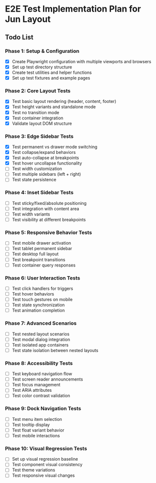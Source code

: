 # E2E Test Implementation Plan for Jun Layout

## Todo List

### Phase 1: Setup & Configuration

- [x] Create Playwright configuration with multiple viewports and browsers
- [x] Set up test directory structure
- [x] Create test utilities and helper functions
- [x] Set up test fixtures and example pages

### Phase 2: Core Layout Tests

- [x] Test basic layout rendering (header, content, footer)
- [x] Test height variants and standalone mode
- [x] Test no transition mode
- [x] Test container integration
- [x] Validate layout DOM structure

### Phase 3: Edge Sidebar Tests

- [x] Test permanent vs drawer mode switching
- [x] Test collapse/expand behaviors
- [x] Test auto-collapse at breakpoints
- [x] Test hover uncollapse functionality
- [ ] Test width customization
- [ ] Test multiple sidebars (left + right)
- [ ] Test state persistence

### Phase 4: Inset Sidebar Tests

- [ ] Test sticky/fixed/absolute positioning
- [ ] Test integration with content area
- [ ] Test width variants
- [ ] Test visibility at different breakpoints

### Phase 5: Responsive Behavior Tests

- [ ] Test mobile drawer activation
- [ ] Test tablet permanent sidebar
- [ ] Test desktop full layout
- [ ] Test breakpoint transitions
- [ ] Test container query responses

### Phase 6: User Interaction Tests

- [ ] Test click handlers for triggers
- [ ] Test hover behaviors
- [ ] Test touch gestures on mobile
- [ ] Test state synchronization
- [ ] Test animation completion

### Phase 7: Advanced Scenarios

- [ ] Test nested layout scenarios
- [ ] Test modal dialog integration
- [ ] Test isolated app containers
- [ ] Test state isolation between nested layouts

### Phase 8: Accessibility Tests

- [ ] Test keyboard navigation flow
- [ ] Test screen reader announcements
- [ ] Test focus management
- [ ] Test ARIA attributes
- [ ] Test color contrast validation

### Phase 9: Dock Navigation Tests

- [ ] Test menu item selection
- [ ] Test tooltip display
- [ ] Test float variant behavior
- [ ] Test mobile interactions

### Phase 10: Visual Regression Tests

- [ ] Set up visual regression baseline
- [ ] Test component visual consistency
- [ ] Test theme variations
- [ ] Test responsive visual changes
